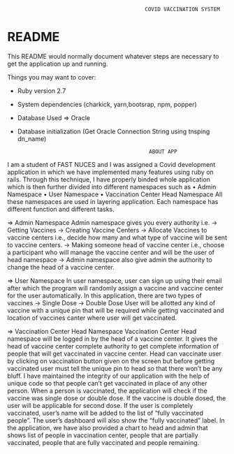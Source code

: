                                                 COVID VACCINATION SYSTEM
# README

This README would normally document whatever steps are necessary to get the
application up and running.

Things you may want to cover:

* Ruby version 2.7

* System dependencies (charkick, yarn,bootsrap, npm, popper) 

* Database Used => Oracle

* Database initialization (Get Oracle Connection String using tnsping dn_name)

                                                ABOUT APP
I am a student of FAST NUCES and I was assigned a Covid development application in which we have implemented many features using ruby on rails. Through this technique, I have properly binded whole application which is then further divided into different namespaces such as 
•	Admin Namespace 
•	User Namespace 
•	Vaccination Center Head Namespace 
All these namespaces are used in layering application. Each namespace has different function and different tasks. 

=>	Admin Namespace 
Admin namespace gives you every authority i.e.
->	Getting Vaccines 
->	Creating Vaccine Centers
->	Allocate Vaccines to vaccine centers i.e., decide how many and what type of vaccine will be sent to vaccine centers. 
->	Making someone head of vaccine center i.e., choose a participant who will manage the vaccine center and will be the user of head namespace 
->	Admin namespace also give admin the authority to change the head of a vaccine center. 

=>	User Namespace
In user namespace, user can sign up using their email after which the program will randomly assign a vaccine and vaccine center for the user automatically. 
In this application, there are two types of vaccines 
-> Single Dose
-> Double Dose
User will be allotted any kind of vaccine with a unique pin that will be required while getting vaccinated and location of vaccines canter where user will get vaccinated.

=>	Vaccination Center Head Namespace
Vaccination Center Head namespace will be logged in by the head of a vaccine center. It gives the head of vaccine center complete authority to get complete information of people that will get vaccinated in vaccine center. Head can vaccinate user by clicking on vaccination button given on the screen but before getting vaccinated user must tell the unique pin to head so that there won’t be any bluff. I have maintained the integrity of our application with the help of unique code so that people can’t get vaccinated in place of any other person.
When a person is vaccinated, the application will check if the vaccine was single dose or double dose. If the vaccine is double dosed, the user will be applicable for second dose. If the user is completely vaccinated, user’s name will be added to the list of “fully vaccinated people”. The user’s dashboard will also show the “fully vaccinated” label. 
In the application, we have also provided a chart to head and admin that shows list of people in vaccination center, people that are partially vaccinated, people that are fully vaccinated and people remaining.
